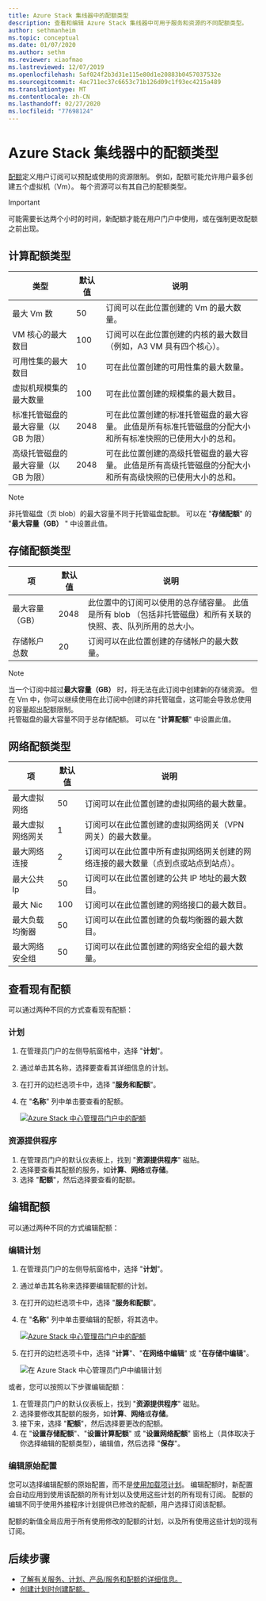 ```yaml
---
title: Azure Stack 集线器中的配额类型
description: 查看和编辑 Azure Stack 集线器中可用于服务和资源的不同配额类型。
author: sethmanheim
ms.topic: conceptual
ms.date: 01/07/2020
ms.author: sethm
ms.reviewer: xiaofmao
ms.lastreviewed: 12/07/2019
ms.openlocfilehash: 5af024f2b3d31e115e80d1e20883b0457037532e
ms.sourcegitcommit: 4ac711ec37c6653c71b126d09c1f93ec4215a489
ms.translationtype: MT
ms.contentlocale: zh-CN
ms.lasthandoff: 02/27/2020
ms.locfileid: "77698124"
---
```

# <a name="quota-types-in-azure-stack-hub"></a>Azure Stack 集线器中的配额类型


[配额](service-plan-offer-subscription-overview.md#plans)定义用户订阅可以预配或使用的资源限制。 例如，配额可能允许用户最多创建五个虚拟机（Vm）。 每个资源可以有其自己的配额类型。

> [!IMPORTANT]
> 可能需要长达两个小时的时间，新配额才能在用户门户中使用，或在强制更改配额之前出现。

## <a name="compute-quota-types"></a>计算配额类型

| 类型 | **默认值** | **说明** |
| --- | --- | --- |
| 最大 Vm 数 | 50 | 订阅可以在此位置创建的 Vm 的最大数量。 |
| VM 核心的最大数目 | 100 | 订阅可以在此位置创建的内核的最大数目（例如，A3 VM 具有四个核心）。 |
| 可用性集的最大数目 | 10 | 可在此位置创建的可用性集的最大数量。 |
| 虚拟机规模集的最大数量 | 100 | 可在此位置创建的规模集的最大数目。 |
| 标准托管磁盘的最大容量（以 GB 为限） | 2048 | 可在此位置创建的标准托管磁盘的最大容量。 此值是所有标准托管磁盘的分配大小和所有标准快照的已使用大小的总和。 |
| 高级托管磁盘的最大容量（以 GB 为限） | 2048 | 可在此位置创建的高级托管磁盘的最大容量。 此值是所有高级托管磁盘的分配大小和所有高级快照的已使用大小的总和。 |

> [!NOTE]
> 非托管磁盘（页 blob）的最大容量不同于托管磁盘配额。 可以在 "**存储配额**" 的 "**最大容量（GB）** " 中设置此值。

## <a name="storage-quota-types"></a>存储配额类型

| **项** | **默认值** | **说明** |
| --- | --- | --- |
| 最大容量（GB） |2048 |此位置中的订阅可以使用的总存储容量。 此值是所有 blob （包括非托管磁盘）和所有关联的快照、表、队列所用的总大小。 |
| 存储帐户总数 |20 |订阅可以在此位置创建的存储帐户的最大数量。 |

> [!NOTE]
> 当一个订阅中超过**最大容量（GB）** 时，将无法在此订阅中创建新的存储资源。 但在 Vm 中，你可以继续使用在此订阅中创建的非托管磁盘，这可能会导致总使用的容量超出配额限制。<br>托管磁盘的最大容量不同于总存储配额。 可以在 "**计算配额**" 中设置此值。

## <a name="network-quota-types"></a>网络配额类型

| **项** | **默认值** | **说明** |
| --- | --- | --- |
| 最大虚拟网络 |50 |订阅可以在此位置创建的虚拟网络的最大数量。 |
| 最大虚拟网络网关 |1 |订阅可以在此位置创建的虚拟网络网关（VPN 网关）的最大数量。 |
| 最大网络连接 |2 |订阅可以在此位置中所有虚拟网络网关创建的网络连接的最大数量（点到点或站点到站点）。 |
| 最大公共 Ip |50 |订阅可以在此位置创建的公共 IP 地址的最大数目。 |
| 最大 Nic |100 |订阅可以在此位置创建的网络接口的最大数目。 |
| 最大负载均衡器 |50 |订阅可以在此位置创建的负载均衡器的最大数目。 |
| 最大网络安全组 |50 |订阅可以在此位置创建的网络安全组的最大数量。 |

## <a name="view-an-existing-quota"></a>查看现有配额

可以通过两种不同的方式查看现有配额：

### <a name="plans"></a>计划

1. 在管理员门户的左侧导航窗格中，选择 "**计划**"。
2. 通过单击其名称，选择要查看其详细信息的计划。
3. 在打开的边栏选项卡中，选择 "**服务和配额**"。
4. 在 "**名称**" 列中单击要查看的配额。

    [![Azure Stack 中心管理员门户中的配额](media/azure-stack-quota-types/quotas1sm.png "在管理员门户中查看配额")](media/azure-stack-quota-types/quotas1.png#lightbox)

### <a name="resource-providers"></a>资源提供程序

1. 在管理员门户的默认仪表板上，找到 "**资源提供程序**" 磁贴。
2. 选择要查看其配额的服务，如**计算**、**网络**或**存储**。
3. 选择 "**配额**"，然后选择要查看的配额。

## <a name="edit-a-quota"></a>编辑配额

可以通过两种不同的方式编辑配额：

### <a name="edit-a-plan"></a>编辑计划

1. 在管理员门户的左侧导航窗格中，选择 "**计划**"。
2. 通过单击其名称来选择要编辑配额的计划。
3. 在打开的边栏选项卡中，选择 "**服务和配额**"。
4. 在 "**名称**" 列中单击要编辑的配额，将其选中。

    [![Azure Stack 中心管理员门户中的配额](media/azure-stack-quota-types/quotas1sm.png "在管理员门户中查看配额")](media/azure-stack-quota-types/quotas1.png#lightbox)

5. 在打开的边栏选项卡中，选择 "**计算**"、"**在网络中编辑**" 或 "**在存储中编辑**"。

    ![在 Azure Stack 中心管理员门户中编辑计划](media/azure-stack-quota-types/quotas3.png "在 Azure Stack 中心管理员门户中编辑计划")

或者，您可以按照以下步骤编辑配额：

1. 在管理员门户的默认仪表板上，找到 "**资源提供程序**" 磁贴。
2. 选择要修改其配额的服务，如**计算**、**网络**或**存储**。
3. 接下来，选择 "**配额**"，然后选择要更改的配额。
4. 在 "**设置存储配额**"、"**设置计算配额**" 或 "**设置网络配额**" 窗格上（具体取决于你选择编辑的配额类型），编辑值，然后选择 "**保存**"。

### <a name="edit-original-configuration"></a>编辑原始配置
  
您可以选择编辑配额的原始配置，而不是[使用加载项计划](create-add-on-plan.md)。 编辑配额时，新配置会自动应用到使用该配额的所有计划以及使用这些计划的所有现有订阅。 配额的编辑不同于使用外接程序计划提供已修改的配额，用户选择订阅该配额。

配额的新值全局应用于所有使用修改的配额的计划，以及所有使用这些计划的现有订阅。

## <a name="next-steps"></a>后续步骤

- [了解有关服务、计划、产品/服务和配额的详细信息。](service-plan-offer-subscription-overview.md)
- [创建计划时创建配额。](azure-stack-create-plan.md)
